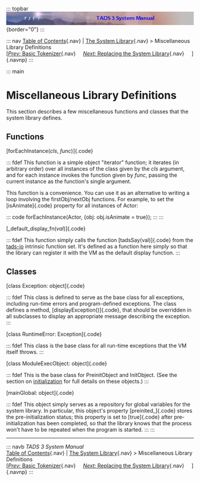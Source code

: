 ::: topbar
![](topbar.jpg){border="0"}
:::

::: nav
[Table of Contents](toc.htm){.nav} \| [The System
Library](lib.htm){.nav} \> Miscellaneous Library Definitions\
[[*Prev:* Basic Tokenizer](tok.htm){.nav}     [*Next:* Replacing the
System Library](nodef.htm){.nav}     ]{.navnp}
:::

::: main
# Miscellaneous Library Definitions

This section describes a few miscellaneous functions and classes that
the system library defines.

## Functions

[forEachInstance(*cls*, *func*)]{.code}

::: fdef
This function is a simple object \"iterator\" function; it iterates (in
arbitrary order) over all instances of the class given by the *cls*
argument, and for each instance invokes the function given by *func*,
passing the current instance as the function\'s single argument.

This function is a convenience. You can use it as an alternative to
writing a loop involving the firstObj/nextObj functions. For example, to
set the [isAnimate]{.code} property for all instances of Actor:

::: code
    forEachInstance(Actor, {obj: obj.isAnimate = true});
:::
:::

[\_default_display_fn(*val*)]{.code}

::: fdef
This function simply calls the function [tadsSay(val)]{.code} from the
[tads-io](tadsio.htm) intrinsic function set. It\'s defined as a
function here simply so that the library can register it with the VM as
the default display function.
:::

## Classes

[class Exception: object]{.code}

::: fdef
This class is defined to serve as the base class for all exceptions,
including run-time errors and program-defined exceptions. The class
defines a method, [displayException()]{.code}, that should be overridden
in all subclasses to display an appropriate message describing the
exception.
:::

[class RuntimeError: Exception]{.code}

::: fdef
This class is the base class for all run-time exceptions that the VM
itself throws.
:::

[class ModuleExecObject: object]{.code}

::: fdef
This is the base class for PreinitObject and InitObject. (See the
section on [initialization](init.htm) for full details on these
objects.)
:::

[mainGlobal: object]{.code}

::: fdef
This object simply serves as a repository for global variables for the
system library. In particular, this object\'s property
[preinited\_]{.code} stores the pre-initialization status; this property
is set to [true]{.code} after pre-initialization has been completed, so
that the library knows that the process won\'t have to be repeated when
the program is started.
:::
:::

------------------------------------------------------------------------

::: navb
*TADS 3 System Manual*\
[Table of Contents](toc.htm){.nav} \| [The System
Library](lib.htm){.nav} \> Miscellaneous Library Definitions\
[[*Prev:* Basic Tokenizer](tok.htm){.nav}     [*Next:* Replacing the
System Library](nodef.htm){.nav}     ]{.navnp}
:::
